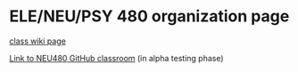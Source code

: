 # ELE/NEU/PSY 480 organization page

<a href="https://github.com/NEU480/organization/wiki">class wiki page</a>

<a href="https://classroom.github.com/classrooms/39205394-fmri-decoding-reading-minds-using-brain-scans">Link to NEU480 GitHub classroom</a> (in alpha testing phase)
